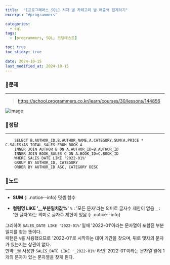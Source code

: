 ```yaml
---
title:  "[프로그래머스_SQL] 저자 별 카테고리 별 매출액 집계하기"
excerpt: "#programmers"

categories:
  - sql
tags:
  - [programmers, SQL, 코딩테스트]

toc: true
toc_sticky: true
 
date: 2024-10-15
last_modified_at: 2024-10-15
---
```


### 📜문제
-----
> <https://school.programmers.co.kr/learn/courses/30/lessons/144856>

![image](https://github.com/user-attachments/assets/364464aa-f96c-4187-a775-bd9851d3fcdf)
  
    
### 📜정답
-----
```
    SELECT B.AUTHOR_ID,B.AUTHOR_NAME,A.CATEGORY,SUM(A.PRICE * C.SALES)AS TOTAL_SALES FROM BOOK A 
    INNER JOIN AUTHOR B ON A.AUTHOR_ID=B.AUTHOR_ID
    INNER JOIN BOOK_SALES C ON A.BOOK_ID=C.BOOK_ID
    WHERE SALES_DATE LIKE '2022-01%'
    GROUP BY AUTHOR_ID, CATEGORY
    ORDER BY AUTHOR_ID ASC, CATEGORY DESC
```
  
    
### 📜노트
-----
* **SUM**
{: .notice--info} 
덧셈 함수  
    
    
* **컬럼명 LIKE '__부분일치값%'** 
`%` : '모든 문자'라는 의미로 글자수 제한이 없음
`_` : '한 글자'라는 의미로 글자수 제한이 있음
{: .notice--info}  

그리하여 `SALES_DATE LIKE '2022-01%'`일때 '2022-01'이라는 문자열이 포함된 부분일치를 찾는 뜻이다.   
패턴은 `%`를 사용했으므로 '2022-01'로 시작하는 대여 기간을 찾으며, 뒤로 몇자의 문자가 있는지는 상관이 없다.  
만약 `_`을 사용한 `SALES_DATE LIKE '_2022-01%'`라면 '2022-01'이라는 문자열 앞에 1개의 문자가 있는 문자열을 찾게 된다.  


